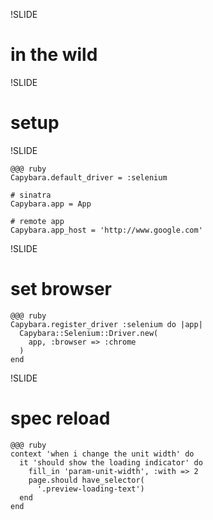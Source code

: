!SLIDE
# in the wild #

!SLIDE
# setup #

!SLIDE

    @@@ ruby
    Capybara.default_driver = :selenium

    # sinatra
    Capybara.app = App

    # remote app
    Capybara.app_host = 'http://www.google.com'

!SLIDE
# set browser #

    @@@ ruby
    Capybara.register_driver :selenium do |app|
      Capybara::Selenium::Driver.new(
        app, :browser => :chrome
      )
    end

!SLIDE
# spec reload #

    @@@ ruby
    context 'when i change the unit width' do
      it 'should show the loading indicator' do
        fill_in 'param-unit-width', :with => 2
        page.should have_selector(
          '.preview-loading-text')
      end
    end

